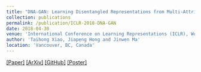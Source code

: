 ```yaml
---
title: "DNA-GAN: Learning Disentangled Representations from Multi-Attribute Images"
collection: publications
permalink: /publication/ICLR-2018-DNA-GAN
date: 2018-04-30
venue: 'International Conference on Learning Representations (ICLR), Workshop Track'
author: 'Taihong Xiao, Jiapeng Hong and Jinwen Ma'
location: 'Vancouver, BC, Canada'
---
```


[[Paper]](https://openreview.net/pdf?id=rkX1FF_UM)
[[ArXiv]](https://arxiv.org/abs/1711.05415v2)
[[GitHub]](https://github.com/Prinsphield/DNA-GAN)
[[Poster]](https://prinsphield.github.io/ICLR-2018/poster/poster.pdf)
